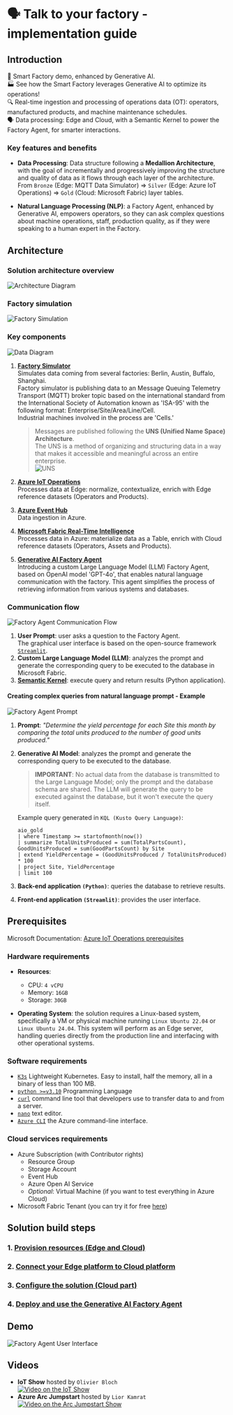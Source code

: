 # 🗣️ Talk to your factory - implementation guide

## Introduction
🤖 Smart Factory demo, enhanced by Generative AI.  
🏭 See how the Smart Factory leverages Generative AI to optimize its operations!  
🔍 Real-time ingestion and processing of operations data (OT): operators, manufactured products, and machine maintenance schedules.  
🗣️ Data processing: Edge and Cloud, with a Semantic Kernel to power the Factory Agent, for smarter interactions.  

### Key features and benefits

- **Data Processing**: Data structure following a **Medallion Architecture**, with the goal of incrementally and progressively improving the structure and quality of data as it flows through each layer of the architecture.  
From `Bronze` (Edge: MQTT Data Simulator) ⇒ `Silver` (Edge: Azure IoT Operations) ⇒ `Gold` (Cloud: Microsoft Fabric) layer tables.

- **Natural Language Processing (NLP)**: a Factory Agent, enhanced by Generative AI, empowers operators, so they can ask complex questions about machine operations, staff, production quality, as if they were speaking to a human expert in the Factory.

## Architecture

### Solution architecture overview

![Architecture Diagram](./artifacts/media/architecture-overview.png "Solution Overview")

### Factory simulation

![Factory Simulation](./artifacts/media/simulation.png "Factory Simulation")

### Key components

![Data Diagram](./artifacts/media/key-components.png "Data Diagram")

1. [**Factory Simulator**](./artifacts/mqtt-data-simulator/README.md)  
    Simulates data coming from several factories: Berlin, Austin, Buffalo, Shanghai.  
    Factory simulator is publishing data to an Message Queuing Telemetry Transport (MQTT) broker topic based on the international standard from the International Society of Automation known as 'ISA-95' with the following format: Enterprise/Site/Area/Line/Cell.  
    Industrial machines involved in the process are 'Cells.'  

    > Messages are published following the **UNS (Unified Name Space) Architecture**.  
    The UNS is a method of organizing and structuring data in a way that makes it accessible and meaningful across an entire enterprise.  
    ![UNS](./artifacts/media/UNS.png "UNS")

2. [**Azure IoT Operations**](https://learn.microsoft.com/en-us/azure/iot-operations/overview-iot-operations)  
    Processes data at Edge: normalize, contextualize, enrich with Edge reference datasets (Operators and Products).

3. [**Azure Event Hub**](https://learn.microsoft.com/en-us/azure/event-hubs/event-hubs-about)  
    Data ingestion in Azure.     
    
4. [**Microsoft Fabric Real-Time Intelligence**](https://learn.microsoft.com/en-us/fabric/real-time-intelligence/overview)  
    Processes data in Azure: materialize data as a Table, enrich with Cloud reference datasets (Operators, Assets and Products).

5. [**Generative AI Factory Agent**](https://learn.microsoft.com/en-us/azure/ai-services/openai/overview)  
    Introducing a custom Large Language Model (LLM) Factory Agent, based on OpenAI model 'GPT-4o', that enables natural language communication with the factory. This agent simplifies the process of retrieving information from various systems and databases.

### Communication flow

![Factory Agent Communication Flow](./artifacts/media/factory-agent-communication-flow.png "Factory Agent Communication Flow")

1. **User Prompt**: user asks a question to the Factory Agent.  
    The graphical user interface is based on the open-source framework [`Streamlit`](https://streamlit.io/).
2. **Custom Large Language Model (LLM)**: analyzes the prompt and generate the corresponding query to be executed to the database in Microsoft Fabric.  
3. [**Semantic Kernel**](https://aka.ms/semantic-kernel): execute query and return results (Python application).

#### Creating complex queries from natural language prompt - Example
![Factory Agent Prompt](./artifacts/media/factory-agent-prompt.png "Factory Agent Prompt")

1. **Prompt**: _"Determine the yield percentage for each Site this month by comparing the total units produced to the number of good units produced."_
2. **Generative AI Model**: analyzes the prompt and generate the corresponding query to be executed to the database.  

    > **IMPORTANT**: No actual data from the database is transmitted to the Large Language Model; only the prompt and the database schema are shared. The LLM will generate the query to be executed against the database, but it won't execute the query itself.  

    Example query generated in `KQL (Kusto Query Language)`:  
    ```
    aio_gold
    | where Timestamp >= startofmonth(now())
    | summarize TotalUnitsProduced = sum(TotalPartsCount), GoodUnitsProduced = sum(GoodPartsCount) by Site
    | extend YieldPercentage = (GoodUnitsProduced / TotalUnitsProduced) * 100
    | project Site, YieldPercentage
    | limit 100
    ```  

3. **Back-end application `(Python)`**: queries the database to retrieve results.  

4. **Front-end application `(Streamlit)`**: provides the user interface.

## Prerequisites
Microsoft Documentation: [Azure IoT Operations prerequisites](https://learn.microsoft.com/en-us/azure/iot-operations/deploy-iot-ops/howto-prepare-cluster?tabs=ubuntu)

### Hardware requirements

- **Resources**: 
    - CPU: `4 vCPU`
    - Memory: `16GB`
    - Storage: `30GB`

- **Operating System**: the solution requires a Linux-based system, specifically a VM or physical machine running `Linux Ubuntu 22.04` or `Linux Ubuntu 24.04`. This system will perform as an Edge server, handling queries directly from the production line and interfacing with other operational systems.

### Software requirements

 - [`K3s`](https://k3s.io/) Lightweight Kubernetes. Easy to install, half the memory, all in a binary of less than 100 MB.
 - [`python >=v3.10`](https://www.python.org/) Programming Language
 - [`curl`](https://curl.se/) command line tool that developers use to transfer data to and from a server.
 - [`nano`](https://www.nano-editor.org/) text editor.
 - [`Azure CLI`](https://learn.microsoft.com/en-us/cli/azure/) the Azure command-line interface.

### Cloud services requirements

 - Azure Subscription (with Contributor rights)
    - Resource Group
    - Storage Account
    - Event Hub
    - Azure Open AI Service
    - _Optional_: Virtual Machine (if you want to test everything in Azure Cloud)
 - Microsoft Fabric Tenant (you can try it for free [here](https://www.microsoft.com/en-us/microsoft-fabric/getting-started?msockid=27cd43526f4e6b2a1fa857d06e486a3c))

## Solution build steps

### 1. [Provision resources (Edge and Cloud)](./INSTALL-1.md)
### 2. [Connect your Edge platform to Cloud platform](./INSTALL-2.md)
### 3. [Configure the solution (Cloud part)](./INSTALL-3.md)
### 4. [Deploy and use the Generative AI Factory Agent](./INSTALL-4.md)

## Demo

![Factory Agent User Interface](./artifacts/media/demo-video.gif "Factory Agent User Interface")

## Videos

- **IoT Show** hosted by `Olivier Bloch`  
  [![Video on the IoT Show](https://img.youtube.com/vi/-AxWwJU_G_U/hqdefault.jpg)](https://www.youtube.com/embed/-AxWwJU_G_U)  
- **Azure Arc Jumpstart** hosted by `Lior Kamrat`  
  [![Video on the Arc Jumpstart Show](https://img.youtube.com/vi/cN6urmB_7jY/hqdefault.jpg)](https://www.youtube.com/embed/cN6urmB_7jY)